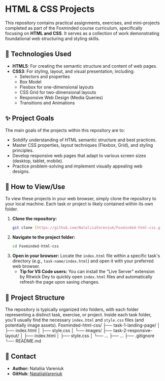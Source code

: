 # HTML & CSS Projects

This repository contains practical assignments, exercises, and mini-projects completed as part of the Foxminded course curriculum, specifically focusing on **HTML and CSS**. It serves as a collection of work demonstrating foundational web structuring and styling skills.

## 🚀 Technologies Used

* **HTML5**: For creating the semantic structure and content of web pages.
* **CSS3**: For styling, layout, and visual presentation, including:
    * Selectors and properties
    * Box Model
    * Flexbox for one-dimensional layouts
    * CSS Grid for two-dimensional layouts
    * Responsive Web Design (Media Queries)
    * Transitions and Animations

## ✨ Project Goals

The main goals of the projects within this repository are to:

* Solidify understanding of HTML semantic structure and best practices.
* Master CSS properties, layout techniques (Flexbox, Grid), and styling principles.
* Develop responsive web pages that adapt to various screen sizes (desktop, tablet, mobile).
* Practice problem-solving and implement visually appealing web designs.

## 📖 How to View/Use

To view these projects in your web browser, simply clone the repository to your local machine. Each task or project is likely contained within its own folder.

1.  **Clone the repository:**
    ```bash
    git clone [https://github.com/NataliiaVareniuk/Foxminded-html-css.git](https://github.com/NataliiaVareniuk/Foxminded-html-css.git)
    ```
2.  **Navigate to the project folder:**
    ```bash
    cd Foxminded-html-css
    ```
3.  **Open in your browser:**
    Locate the `index.html` file within a specific task's directory (e.g., `task-name/index.html`) and open it with your preferred web browser.
    * **Tip for VS Code users:** You can install the "Live Server" extension by Ritwick Dey to quickly open `index.html` files and automatically refresh the page upon saving changes.

## 📁 Project Structure

The repository is typically organized into folders, with each folder representing a distinct task, exercise, or project. Inside each task folder, you'll usually find the necessary `index.html` and `style.css` files (and potentially image assets).
Foxminded-html-css/
├── task-1-landing-page/
│   ├── index.html
│   ├── style.css
│   └── images/
├── task-2-responsive-layout/
│   ├── index.html
│   ├── style.css
│   └── ...
├── ...
├── .gitignore
└── README.md


## 📧 Contact

* **Author:** Nataliia Vareniuk
* **GitHub:** [NataliiaVareniuk](https://github.com/NataliiaVareniuk)
